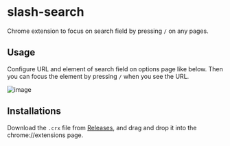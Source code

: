 # slash-search

Chrome extension to focus on search field by pressing `/` on any pages.

## Usage

Configure URL and element of search field on options page like below. Then you can focus the element by pressing `/` when you see the URL.

![image](https://cloud.githubusercontent.com/assets/4360663/22544949/309bb88e-e97a-11e6-80fb-74936f3fc5e7.png)

## Installations

Download the `.crx` file from [Releases](https://github.com/ttskch/slash-search/releases), and drag and drop it into the chrome://extensions page.
